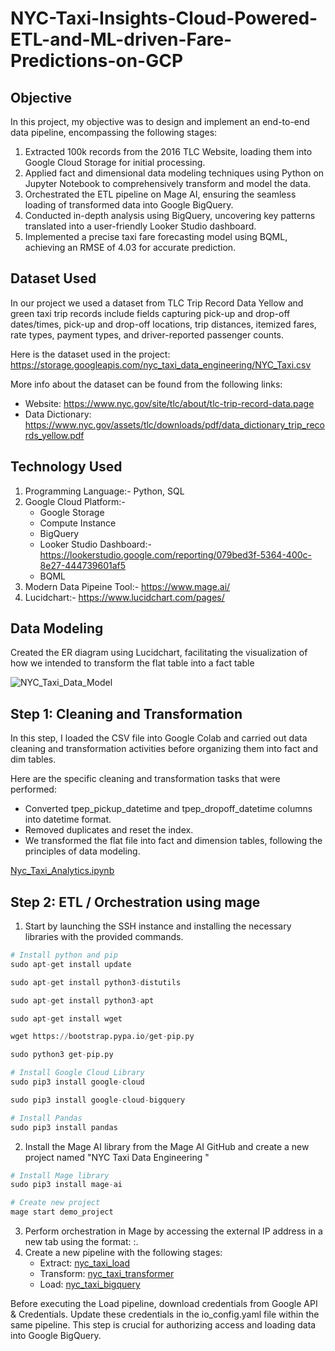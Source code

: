 # NYC-Taxi-Insights-Cloud-Powered-ETL-and-ML-driven-Fare-Predictions-on-GCP

## Objective

In this project, my objective was to design and implement an end-to-end data pipeline, encompassing the following stages:

1. Extracted 100k records from the 2016 TLC Website, loading them into Google Cloud Storage for initial processing.
2. Applied fact and dimensional data modeling techniques using Python on Jupyter Notebook to comprehensively transform and model the data.
3. Orchestrated the ETL pipeline on Mage AI, ensuring the seamless loading of transformed data into Google BigQuery.
4. Conducted in-depth analysis using BigQuery, uncovering key patterns translated into a user-friendly Looker Studio dashboard.
5. Implemented a precise taxi fare forecasting model using BQML, achieving an RMSE of 4.03 for accurate prediction.

## Dataset Used

In our project we used a dataset from TLC Trip Record Data Yellow and green taxi trip records include fields capturing pick-up and drop-off dates/times, pick-up and drop-off locations, trip distances, itemized fares, rate types, payment types, and driver-reported passenger counts.

Here is the dataset used in the project: https://storage.googleapis.com/nyc_taxi_data_engineering/NYC_Taxi.csv

More info about the dataset can be found from the following links:
- Website: https://www.nyc.gov/site/tlc/about/tlc-trip-record-data.page       
- Data Dictionary: https://www.nyc.gov/assets/tlc/downloads/pdf/data_dictionary_trip_records_yellow.pdf

## Technology Used
1. Programming Language:- Python, SQL
2. Google Cloud Platform:- 
   - Google Storage
   - Compute Instance
   - BigQuery
   - Looker Studio Dashboard:- https://lookerstudio.google.com/reporting/079bed3f-5364-400c-8e27-444739601af5
   - BQML
3. Modern Data Pipeine Tool:- https://www.mage.ai/
4. Lucidchart:- https://www.lucidchart.com/pages/

## Data Modeling
Created the ER diagram using Lucidchart, facilitating the visualization of how we intended to transform the flat table into a fact table

![NYC_Taxi_Data_Model](https://github.com/VachanPatil30/NYC-Taxi-Insights-Cloud-Powered-ETL-and-ML-driven-Fare-Predictions-on-GCP/assets/79377852/d21039de-4971-40ea-8f70-51ea6637fd37)

## Step 1: Cleaning and Transformation
In this step, I loaded the CSV file into Google Colab and carried out data cleaning and transformation activities before organizing them into fact and dim tables.

Here are the specific cleaning and transformation tasks that were performed:
* Converted tpep_pickup_datetime and tpep_dropoff_datetime columns into datetime format.
* Removed duplicates and reset the index.
* We transformed the flat file into fact and dimension tables, following the principles of data modeling.

[Nyc_Taxi_Analytics.ipynb](https://github.com/VachanPatil30/NYC-Taxi-Insights-Cloud-Powered-ETL-and-ML-driven-Fare-Predictions-on-GCP/blob/48a34fbdcec8d473efd0116359a74a61fc8522fd/Nyc_Taxi_Analytics.ipynb)

## Step 2: ETL / Orchestration using mage
1. Start by launching the SSH instance and installing the necessary libraries with the provided commands.
   
```python
# Install python and pip 
sudo apt-get install update

sudo apt-get install python3-distutils

sudo apt-get install python3-apt

sudo apt-get install wget

wget https://bootstrap.pypa.io/get-pip.py

sudo python3 get-pip.py

# Install Google Cloud Library
sudo pip3 install google-cloud

sudo pip3 install google-cloud-bigquery

# Install Pandas
sudo pip3 install pandas
```
2. Install the Mage AI library from the Mage AI GitHub and create a new project named "NYC Taxi Data Engineering "
```python 
# Install Mage library
sudo pip3 install mage-ai

# Create new project
mage start demo_project
```
3. Perform orchestration in Mage by accessing the external IP address in a new tab using the format: <external IP address>:<port number>.
4. Create a new pipeline with the following stages:
   * Extract: [nyc_taxi_load](https://github.com/VachanPatil30/NYC-Taxi-Insights-Cloud-Powered-ETL-and-ML-driven-Fare-Predictions-on-GCP/blob/d9323960005c18e7a90ba20f88fa8056a6d92875/Mage/nyc_taxi_loader.py)
   * Transform: [nyc_taxi_transformer](https://github.com/VachanPatil30/NYC-Taxi-Insights-Cloud-Powered-ETL-and-ML-driven-Fare-Predictions-on-GCP/blob/d9323960005c18e7a90ba20f88fa8056a6d92875/Mage/nyc_taxi_transformer.py)
   * Load: [nyc_taxi_bigquery](https://github.com/VachanPatil30/NYC-Taxi-Insights-Cloud-Powered-ETL-and-ML-driven-Fare-Predictions-on-GCP/blob/d9323960005c18e7a90ba20f88fa8056a6d92875/Mage/nyc_taxi_bigquery.py)

Before executing the Load pipeline, download credentials from Google API & Credentials. Update these credentials in the io_config.yaml file within the same pipeline. This step is crucial for authorizing access and loading data into Google BigQuery.





